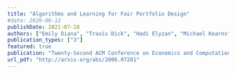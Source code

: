 ```yaml
---
title: "Algorithms and Learning for Fair Portfolio Design"
#date: 2020-06-12
publishDate: 2021-07-18
authors: ["Emily Diana", "Travis Dick", "Hadi Elyzan", "Michael Kearns", "Aaron Roth", "Zachary Schutzman", "Saeed Sharifi-Malvajerdi","Juba Ziani"]
publication_types: ["3"]
featured: true 
publication: "Twenty-Second ACM Conference on Economics and Computation"
url_pdf: "http://arxiv.org/abs/2006.07281"
---
```


